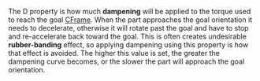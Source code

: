 The D property is how much **dampening** will be applied to the torque used to reach the goal [CFrame](https://developer.roblox.com/api-reference/property/BodyGyro/CFrame). When the part approaches the goal orientation it needs to decelerate, otherwise it will rotate past the goal and have to stop and re-accelerate back toward the goal. This is often creates undesirable **rubber-banding** effect, so applying dampening using this property is how that effect is avoided. The higher this value is set, the greater the dampening curve becomes, or the slower the part will approach the goal orientation.